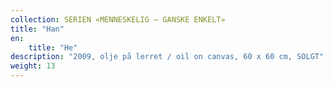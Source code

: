 ```yaml
---
collection: SERIEN «MENNESKELIG – GANSKE ENKELT»
title: "Han"
en:
    title: "He"
description: "2009, olje på lerret / oil on canvas, 60 x 60 cm, SOLGT"
weight: 13
---
```

